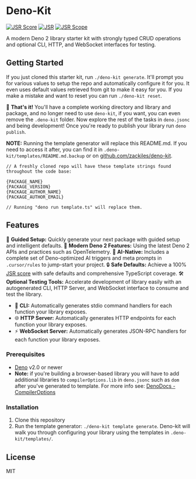 # Deno-Kit

[![JSR Score](https://jsr.io/badges/@zackile/deno-kit/score)](https://jsr.io/@zackile/deno-kit)
[![JSR](https://jsr.io/badges/@zackiles/deno-kit)](https://jsr.io/@zackiles/deno-kit)
[![JSR Scope](https://jsr.io/badges/@zackiles)](https://jsr.io/@zackiles)

A modern Deno 2 library starter kit with strongly typed CRUD operations and optional CLI, HTTP, and WebSocket interfaces for testing.

## Getting Started

If you just cloned this starter kit, run `./deno-kit generate`. It'll prompt you for various values to setup the repo and automatically configure it for you. It even uses default values retrieved from git to make it easy for you. If you make a mistake and want to reset you can run `./deno-kit reset`.

🎉 **That's it!** You'll have a complete working directory and library and package, and no longer need to use `deno-kit`, if you want, you can even remove the `.deno-kit` folder. Now explore the rest of the tasks in `deno.jsonc` and being development! Once you're ready to publish your library run `deno publish`.

**NOTE:** Running the template generator will replace this README.md. If you need to access it after, you can find it in `.deno-kit/templates/README.md.backup` or on [github.com/zackiles/deno-kit](https://github.com/zackiles/deno-kit/blob/main/README.md).

```text
// A freshly cloned repo will have these template strings found throughout the code base:

{PACKAGE_NAME}
{PACKAGE_VERSION}
{PACKAGE_AUTHOR_NAME}
{PACKAGE_AUTHOR_EMAIL}

// Running "deno run template.ts" will replace them.
```

## Features

🚀 **Guided Setup:** Quickly generate your next package with guided setup and intelligent defaults.
🦖 **Modern Deno 2 Features:** Using the latest Deno 2 APIs and practices such as OpenTelemetry.
🤖 **AI-Native:** Includes a complete set of Deno-optimized AI triggers and meta prompts in `.cursor/rules` to jump-start your project.
🔒 **Safe Defaults:** Achieve a 100% [JSR score](https://jsr.io/docs/scoring) with safe defaults and comprehensive TypeScript coverage.
🛠 **Optional Testing Tools:**
Accelerate development of library easily with an autogenerated CLI, HTTP Server, and WebSocket interface to consume and test the library.

- 🔹 **CLI:** Automatically generates stdio command handlers for each function your library exposes.
- 🌐 **HTTP Server:** Automatically generates HTTP endpoints for each function your library exposes.
- ⚡ **WebSocket Server:** Automatically generates JSON-RPC handlers for each function your library exposes.

### Prerequisites

- [Deno](https://deno.com/) v2.0 or newer
- **Note:** if you're building a browser-based library you will have to add additional libraries to `compilerOptions.lib` in `deno.jsonc` such as `dom` after you've generated to template. For more info see: [DenoDocs - CompilerOptions](https://docs.deno.com/runtime/reference/ts_config_migration/)

### Installation

1. Clone this repository
2. Run the template generator: `./deno-kit template generate`. Deno-kit will walk you through configuring your library using the templates in `.deno-kit/templates/`.

## License

MIT
